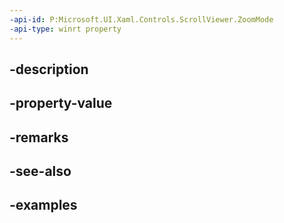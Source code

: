 ```yaml
---
-api-id: P:Microsoft.UI.Xaml.Controls.ScrollViewer.ZoomMode
-api-type: winrt property
---
```


## -description

## -property-value

## -remarks

## -see-also

## -examples

